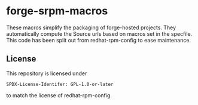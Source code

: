 # forge-srpm-macros

These macros simplify the packaging of forge-hosted projects.
They automatically compute the Source urls based on macros set in the specfile.
This code has been split out from redhat-rpm-config to ease maintenance.

## License

This repository is licensed under

    SPDX-License-Identifer: GPL-1.0-or-later

to match the license of redhat-rpm-config.
